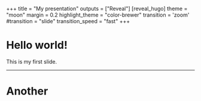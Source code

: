 +++
title = "My presentation"
outputs = ["Reveal"]
[reveal_hugo]
theme = "moon"
margin = 0.2
highlight_theme = "color-brewer"
transition = 'zoom' #transition = "slide"
transition_speed = "fast"
+++
# Hello world!

This is my first slide.

---

# Another
